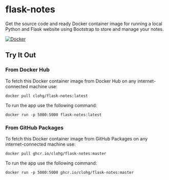 # flask-notes
Get the source code and ready Docker container image for running a local Python and Flask website using Bootstrap to store and manage your notes.

[![Docker](https://github.com/clohg/flask-notes/actions/workflows/docker-publish.yml/badge.svg)](https://github.com/clohg/flask-notes/actions/workflows/docker-publish.yml)

## Try It Out

### From Docker Hub
To fetch this Docker container image from Docker Hub on any internet-connected machine use:

    docker pull clohg/flask-notes:latest

To run the app use the following command:

    docker run -p 5000:5000 flask-notes:latest

### From GitHub Packages
To fetch this Docker container image from GitHub Packages on any internet-connected machine use:

    docker pull ghcr.io/clohg/flask-notes:master

To run the app use the following command:

    docker run -p 5000:5000 ghcr.io/clohg/flask-notes:master

